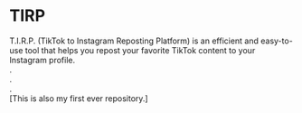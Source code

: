 # TIRP
T.I.R.P. (TikTok to Instagram Reposting Platform) is an efficient and easy-to-use tool that helps you repost your favorite TikTok content to your Instagram profile. 
<br>.
<br>.
<br>.
<br>
[This is also my first ever repository.]
